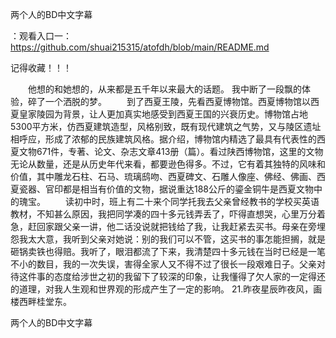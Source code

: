 两个人的BD中文字幕

：观看入口一：https://github.com/shuai215315/atofdh/blob/main/README.md


记得收藏！！！



　　他想的和她想的，从来都是五千年以来最大的话题。
我中断了一段飘的体验，碎了一个洒脱的梦。
　　到了西夏王陵，先看西夏博物馆。西夏博物馆以西夏皇家陵园为背景，让人更加真实地感受到西夏王国的兴衰历史。博物馆占地5300平方米，仿西夏建筑造型，风格别致，既有现代建筑之气势，又与陵区遗址相呼应，形成了浓郁的民族建筑风格。据介绍，博物馆内精选了最具有代表性的西夏文物671件，专著、论文、杂志文章413册（篇）。看过陕西博物馆，这里的文物无论从数量，还是从历史年代来看，都要逊色得多。不过，它有着其独特的风味和价值，其中雕龙石柱、石马、琉璃鸱吻、西夏碑文、石雕人像座、佛经、佛画、西夏瓷器、官印都是相当有价值的文物，据说重达188公斤的鎏金铜牛是西夏文物中的瑰宝。
　　读初中时，班上有二十来个同学托我去父亲曾经教书的学校买英语教材，不知甚么原因，我把同学凑的四十多元钱弄丢了，吓得直想哭，心里万分着急，赶回家跟父亲一讲，他二话没说就把钱给了我，让我赶紧去买书。母亲在旁埋怨我太大意，我听到父亲对她说：别的我们可以不管，这买书的事怎能担搁，就是砸锅卖铁也得赔。我听了，眼泪都流了下来，我清楚四十多元钱在当时已经是一笔不小的数目，我的一次失误，害得全家人又不得不过了很长一段艰难日子。父亲对待这件事的态度给涉世之初的我留下了较深的印象，让我懂得了欠人家的一定得还的道理，对我人生观和世界观的形成产生了一定的影响。
21.昨夜星辰昨夜风，画楼西畔桂堂东。







两个人的BD中文字幕
